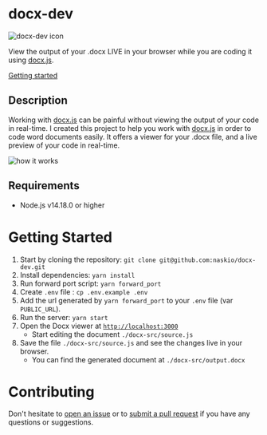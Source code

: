 # docx-dev

![docx-dev icon](public/assets/favicon.ico)

View the output of your .docx LIVE in your browser while you are coding it using [docx.js](https://docx.js.org/).

[Getting started](#getting-started)

## Description

Working with [docx.js](https://github.com/dolanmiu/docx) can be painful without viewing the output of your code in
real-time. I created this project to help you work with [docx.js](https://docx.js.org/) in order to code word documents
easily. It offers a viewer for your .docx file, and a live preview of your code in real-time.

![how it works](https://user-images.githubusercontent.com/18899702/141786539-0149142b-1aa4-4af0-8f60-c373d07003d9.gif)

## Requirements

- Node.js v14.18.0 or higher

# Getting Started

1. Start by cloning the repository: `git clone git@github.com:naskio/docx-dev.git`
2. Install dependencies: `yarn install`
3. Run forward port script: `yarn forward_port`
4. Create `.env` file : `cp .env.example .env`
5. Add the url generated by `yarn forward_port` to your `.env` file (var `PUBLIC_URL`).
6. Run the server: `yarn start`
7. Open the Docx viewer at [`http://localhost:3000`](http://localhost:3000)
    - Start editing the document `./docx-src/source.js`
8. Save the file `./docx-src/source.js` and see the changes live in your browser.
    - You can find the generated document at `./docx-src/output.docx`

# Contributing

Don't hesitate to [open an issue](https://github.com/naskio/docx-dev/issues) or
to [submit a pull request](https://github.com/naskio/docx-dev/pulls) if you have any questions or suggestions.
